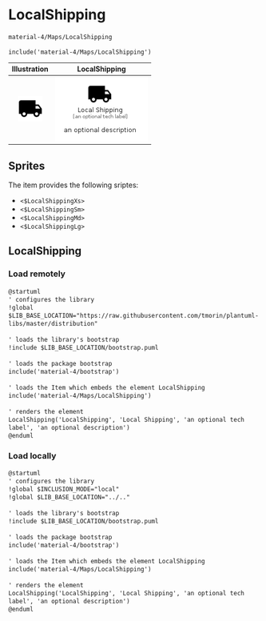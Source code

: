 # LocalShipping


```text
material-4/Maps/LocalShipping
```

```text
include('material-4/Maps/LocalShipping')
```



| Illustration | LocalShipping |
| :---: | :---: |
| ![illustration for Illustration](../../material-4/Maps/LocalShipping.png) | ![illustration for LocalShipping](../../material-4/Maps/LocalShipping.Local.png) |



## Sprites
The item provides the following sriptes:

- `<$LocalShippingXs>`
- `<$LocalShippingSm>`
- `<$LocalShippingMd>`
- `<$LocalShippingLg>`





## LocalShipping

### Load remotely
```plantuml
@startuml
' configures the library
!global $LIB_BASE_LOCATION="https://raw.githubusercontent.com/tmorin/plantuml-libs/master/distribution"

' loads the library's bootstrap
!include $LIB_BASE_LOCATION/bootstrap.puml

' loads the package bootstrap
include('material-4/bootstrap')

' loads the Item which embeds the element LocalShipping
include('material-4/Maps/LocalShipping')

' renders the element
LocalShipping('LocalShipping', 'Local Shipping', 'an optional tech label', 'an optional description')
@enduml
```

### Load locally
```plantuml
@startuml
' configures the library
!global $INCLUSION_MODE="local"
!global $LIB_BASE_LOCATION="../.."

' loads the library's bootstrap
!include $LIB_BASE_LOCATION/bootstrap.puml

' loads the package bootstrap
include('material-4/bootstrap')

' loads the Item which embeds the element LocalShipping
include('material-4/Maps/LocalShipping')

' renders the element
LocalShipping('LocalShipping', 'Local Shipping', 'an optional tech label', 'an optional description')
@enduml
```

